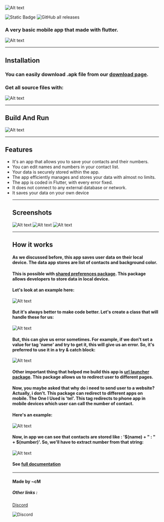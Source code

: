
<img src="img/logo.png" align="center" alt="Alt text" title="Logo">

![Static Badge](https://img.shields.io/badge/Language-Flutter(Dart)-blue)
![GitHub all releases](https://img.shields.io/github/downloads/cMardc/contactsApp/total)

<h3>A very basic mobile app that made with flutter.</h3>
<img src="img/togif.gif" align="center" alt="Alt text" title="GIF From App">



<hr>
<h2>Installation</h2>

<h3>You can easily download .apk file from our <a href="https://cmardc.github.io/contactsApp/">download page</a>.</h3>
<h3>Get all source files with: </h3>
<img src="img/gitclonecmd.png" alt="Alt text" title="Clone the repository">


<hr>
<h2>Build And Run</h2>
<img src="img/BashCMD.png" alt="Alt text" title="Build And Run">
<hr>

<h2>Features</h2>
<ul>
<li>It's an app that allows you to save your contacts and their numbers.</li>
<li>You can edit names and numbers in your contact list.</li>
<li>Your data is securely stored within the app.</li>
<li>The app efficiently manages and stores your data with almost no limits.</li>
<li>The app is coded in Flutter, with every error fixed.</li>
<li>It does not connect to any external database or network.</li>
<li>It saves your data on your own device</li>


<hr>
<h2>Screenshots</h2>
<img src="img/Main_Page_Blue.png" align="center" alt="Alt text" title="Main page (Blue)">
<img src="img/Add_Page_Red.png" align="center" alt="Alt text" title="Add contact page (Red)">
<img src="img/Edit_Page_Cyan.png" align="center" alt="Alt text" title="Edit contact page (Cyan)">
<hr>

<h2>How it works</h2>
<h4>As we discussed before, this app saves user data on their local device. The data app stores are list of contacts and background color.</h4>
<h4>This is possible with <a href="https://pub.dev/packages/shared_preferences">shared preferences package</a>. This package allows developers to store data in local device.</h4>
<h4>Let's look at an example here: </h4>
<img src="img/sharedprefs.png" align="center" alt="Alt text" title="Shared Preferences Example">
<h4>But it's always better to make code better. Let's create a class that will handle these for us: </h4>
<img src="img/sharedprefsclass.png" align="center" alt="Alt text" title="Class Example">
<h4>But, this can give us error sometimes. For example, if we don't set a value for tag 'name' and try to get it, this will give us an error. So, it's preferred to use it in a try & catch block: </h4>
<img src="img/trypref.png" align="center" alt="Alt text" title="Try & Catch Example">
<h4>Other important thing that helped me build this app is <a href="https://pub.dev/packages/url_launcher"> url launcher package</a>. This package allows us to redirect user to different pages.</h4>
<h4>Now, you maybe asked that why do i need to send user to a website? Actually, i don't. This package can redirect to different apps on mobile. The One I Used is 'tel'. This tag redirects to phone app in mobile devices which user can call the number of contact.</h4>
<h4>Here's an example: </h4>
<img src="img/urlExample.png" align="center" alt="Alt text" title="URL launcher example">
<h4>Now, in app we can see that contacts are stored like : '$(name) + " : " + $(number)'. So, we'll have to extract number from that string: </h4>
<img src="img/extractNumber.png" align="center" alt="Alt text" title="URL launcher example with extract function">
<h4>See <a href="doc/api/">full documentation</a></h4>


<hr>
<h4>Made by ~cM</h4>
<h5>Other links : </h5>
<a href="https://discord.gg/5W4XtHkc6g">Discord</a>

![Discord](https://img.shields.io/discord/1051030547402588170)


